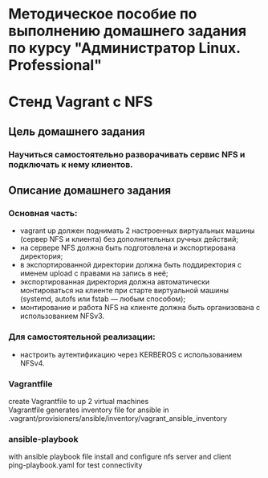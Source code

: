 # Методическое пособие по выполнению домашнего задания по курсу "Администратор Linux. Professional"   
# Стенд Vagrant с NFS  

## Цель домашнего задания  
### Научиться самостоятельно разворачивать сервис NFS и подключать к нему клиентов.  

## Описание домашнего задания  
### Основная часть:  
- vagrant up должен поднимать 2 настроенных виртуальных машины (сервер NFS и клиента) без дополнительных ручных действий;  
- на сервере NFS должна быть подготовлена и экспортирована директория;   
- в экспортированной директории должна быть поддиректория с именем upload с правами на запись в неё;  
- экспортированная директория должна автоматически монтироваться на клиенте при старте виртуальной машины (systemd, autofs или fstab — любым способом);  
- монтирование и работа NFS на клиенте должна быть организована с использованием NFSv3.  
### Для самостоятельной реализации:   
- настроить аутентификацию через KERBEROS с использованием NFSv4.  

### Vagrantfile  
create Vagrantfile to up 2 virtual machines  
Vagrantfile generates inventory file for ansible in .vagrant/provisioners/ansible/inventory/vagrant_ansible_inventory  

### ansible-playbook  
with ansible playbook file install and configure nfs server and client  
ping-playbook.yaml for test connectivity